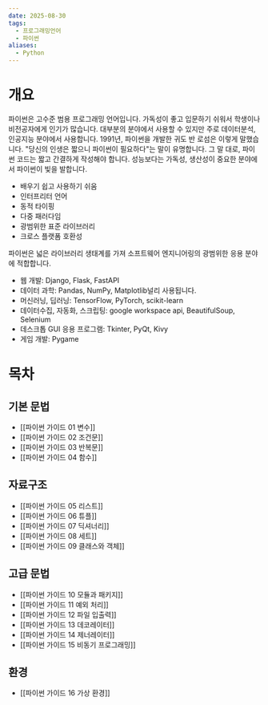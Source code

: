 ```yaml
---
date: 2025-08-30
tags:
  - 프로그래밍언어
  - 파이썬
aliases:
  - Python
---
```

# 개요

파이썬은 고수준 범용 프로그래밍 언어입니다. 가독성이 좋고 입문하기 쉬워서 학생이나 비전공자에게 인기가 많습니다. 대부분의 분야에서 사용할 수 있지만 주로 데이터분석, 인공지능 분야에서 사용합니다. 
1991년, 파이썬을 개발한 귀도 반 로섬은 이렇게 말했습니다. "당신의 인생은 짧으니 파이썬이 필요하다"는 말이 유명합니다. 그 말 대로, 파이썬 코드는 짧고 간결하게 작성해야 합니다. 성능보다는 가독성, 생산성이 중요한 분야에서 파이썬이 빛을 발합니다. 

   - 배우기 쉽고 사용하기 쉬움
   - 인터프리터 언어
   - 동적 타이핑 
   - 다중 패러다임
   - 광범위한 표준 라이브러리
   - 크로스 플랫폼 호환성

파이썬은 넓은 라이브러리 생태계를 가져 소프트웨어 엔지니어링의 광범위한 응용 분야에 적합합니다.

   - 웹 개발: Django, Flask, FastAPI
   - 데이터 과학: Pandas, NumPy, Matplotlib널리 사용됩니다.
   - 머신러닝, 딥러닝: TensorFlow, PyTorch, scikit-learn
   - 데이터수집, 자동화, 스크립팅: google workspace api, BeautifulSoup, Selenium
   - 데스크톱 GUI 응용 프로그램: Tkinter, PyQt, Kivy
   - 게임 개발: Pygame

# 목차

## 기본 문법

- [[파이썬 가이드 01 변수]]
- [[파이썬 가이드 02 조건문]]
- [[파이썬 가이드 03 반복문]]
- [[파이썬 가이드 04 함수]]

## 자료구조

- [[파이썬 가이드 05 리스트]]
- [[파이썬 가이드 06 튜플]]
- [[파이썬 가이드 07 딕셔너리]]
- [[파이썬 가이드 08 세트]]
- [[파이썬 가이드 09 클래스와 객체]]

## 고급 문법

- [[파이썬 가이드 10 모듈과 패키지]]
- [[파이썬 가이드 11 예외 처리]]
- [[파이썬 가이드 12 파일 입출력]]
- [[파이썬 가이드 13 데코레이터]]
- [[파이썬 가이드 14 제너레이터]]
- [[파이썬 가이드 15 비동기 프로그래밍]]
## 환경

- [[파이썬 가이드 16 가상 환경]]